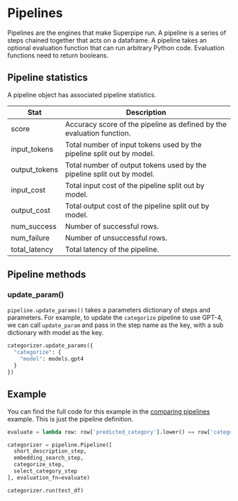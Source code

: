 # Pipelines

Pipelines are the engines that make Superpipe run. A pipeline is a series of steps chained together that acts on a dataframe. A pipeline takes an optional evaluation function that can run arbitrary Python code. Evaluation functions need to return booleans.

## Pipeline statistics

A pipeline object has associated pipeline statistics.

| Stat          | Description                                                            |
| ------------- | ---------------------------------------------------------------------- |
| score         | Accuracy score of the pipeline as defined by the evaluation function.  |
| input_tokens  | Total number of input tokens used by the pipeline split out by model.  |
| output_tokens | Total number of output tokens used by the pipeline split out by model. |
| input_cost    | Total input cost of the pipeline split out by model.                   |
| output_cost   | Total output cost of the pipeline split out by model.                  |
| num_success   | Number of successful rows.                                             |
| num_failure   | Number of unsuccessful rows.                                            |
| total_latency | Total latency of the pipeline.                                         |

## Pipeline methods

### update_param()

`pipeline.update_params()` takes a parameters dictionary of steps and parameters.
For example, to update the `categorize` pipeline to use GPT-4, we can call `update_param` and pass in the step name as the key, with a sub dictionary with model as the key.

```python
categorizer.update_params({
  "categorize": {
    "model": models.gpt4
  }
})
```

## Example

You can find the full code for this example in the [comparing pipelines](../examples/comparing_pipelines/furniture.ipynb) example. This is just the pipeline definition.

```python
evaluate = lambda row: row['predicted_category'].lower() == row['category_new'].lower()

categorizer = pipeline.Pipeline([
  short_description_step,
  embedding_search_step,
  categorize_step,
  select_category_step
], evaluation_fn=evaluate)

categorizer.run(test_df)
```
